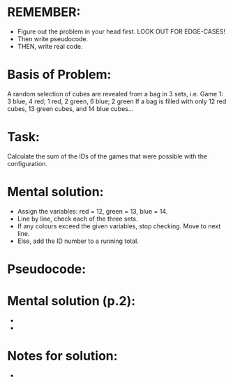 # REMEMBER:
- Figure out the problem in your head first. LOOK OUT FOR EDGE-CASES!
- Then write pseudocode.
- THEN, write real code.

# Basis of Problem:
A random selection of cubes are revealed from a bag in 3 sets, i.e.
Game 1: 3 blue, 4 red; 1 red, 2 green, 6 blue; 2 green
If a bag is filled with only 12 red cubes, 13 green cubes, and 14 blue cubes...

# Task:
Calculate the sum of the IDs of the games that were possible with the configuration.

# Mental solution:
- Assign the variables: red = 12, green = 13, blue = 14.
- Line by line, check each of the three sets. 
- If any colours exceed the given variables, stop checking. Move to next line.
- Else, add the ID number to a running total.

# Pseudocode:


# Mental solution (p.2):
- 
- 

# Notes for solution:
- 